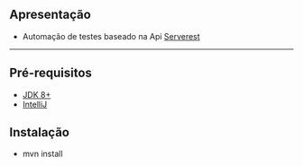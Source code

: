 ## Apresentação
- Automação de testes baseado na Api [Serverest](https://serverest.dev/#/)
---
## Pré-requisitos

- [JDK 8+](https://www.oracle.com/java/technologies/javase-downloads.html)
- [IntelliJ](https://www.jetbrains.com/idea/download/)

## Instalação
- mvn install